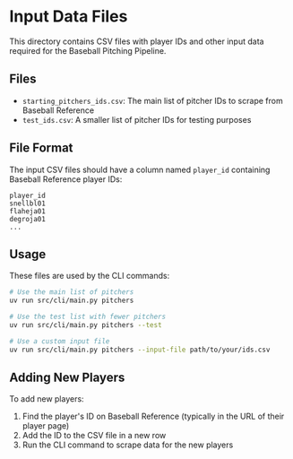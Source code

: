 # Input Data Files

This directory contains CSV files with player IDs and other input data required for the Baseball Pitching Pipeline.

## Files

- `starting_pitchers_ids.csv`: The main list of pitcher IDs to scrape from Baseball Reference
- `test_ids.csv`: A smaller list of pitcher IDs for testing purposes

## File Format

The input CSV files should have a column named `player_id` containing Baseball Reference player IDs:

```
player_id
snellbl01
flaheja01
degroja01
...
```

## Usage

These files are used by the CLI commands:

```bash
# Use the main list of pitchers
uv run src/cli/main.py pitchers

# Use the test list with fewer pitchers
uv run src/cli/main.py pitchers --test

# Use a custom input file
uv run src/cli/main.py pitchers --input-file path/to/your/ids.csv
```

## Adding New Players

To add new players:
1. Find the player's ID on Baseball Reference (typically in the URL of their player page)
2. Add the ID to the CSV file in a new row
3. Run the CLI command to scrape data for the new players 